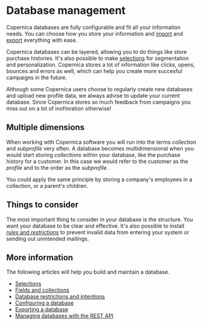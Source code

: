 # Database management

Copernica databases are fully configurable and fit all your information needs. 
You can choose how you store your information and [import](./database-import) 
and [export](database-export) everything with ease.

Copernica databases can be layered, allowing you to do things like store 
purchase histories. It's also possible to make [selections](./selections-introduction) 
for segmentation and personalization. Copernica stores a lot of information 
like clicks, opens, bounces and errors as well, which can help you create 
more succesful campaigns in the future.

Although some Copernica users choose to regularly create new databases and
upload new profile data, we always advise to update your current database. 
Since Copernica stores so much feedback from campaigns you miss out on a lot 
of inofmration otherwise!

## Multiple dimensions

When working with Copernica software you will run into the terms *collection*
and *subprofile* very often. A database becomes multidimensional when 
you would start storing *collections* within your database, like the 
purchase history for a customer. In this case we would refer to the customer 
as the *profile* and to the order as the *subprofile*.

You could apply the same principle by storing a company's employees in 
a collection, or a parent's children.

## Things to consider

The most important thing to consider in your database is the structure. 
You want your database to be clear and effective. It's also possible to 
install [*rules* and *restrictions*](database-restrictions-and-capabilities) to prevent invalid data from entering your 
system or sending out unintended mailings.

## More information 

The following articles will help you build and maintain a database.

* [Selections](./selections-introduction)
* [Fields and collections](database-fields-and-collections)
* [Database restrictions and intentions](database-restrictions-and-capabilities)
* [Configuring a database](./quick-database-guide)
* [Exporting a database](./database-export)
* [Managing databases with the REST API](./rest-api)
